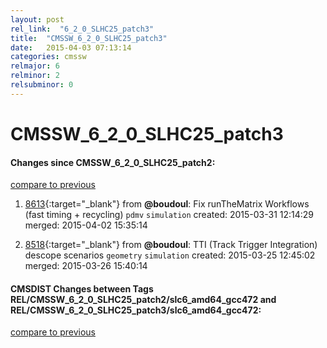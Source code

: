 ```yaml
---
layout: post
rel_link:  "6_2_0_SLHC25_patch3"
title:  "CMSSW_6_2_0_SLHC25_patch3"
date:   2015-04-03 07:13:14
categories: cmssw
relmajor: 6
relminor: 2
relsubminor: 0
---
```


# CMSSW_6_2_0_SLHC25_patch3
#### Changes since CMSSW_6_2_0_SLHC25_patch2:

[compare to previous](https://github.com/cms-sw/cmssw/compare/CMSSW_6_2_0_SLHC25_patch2...CMSSW_6_2_0_SLHC25_patch3)



1. [8613](http://github.com/cms-sw/cmssw/pull/8613){:target="_blank"}  from **@boudoul**: Fix runTheMatrix Workflows (fast timing + recycling) `pdmv`  `simulation`  created: 2015-03-31 12:14:29 merged: 2015-04-02 15:35:14

2. [8518](http://github.com/cms-sw/cmssw/pull/8518){:target="_blank"}  from **@boudoul**: TTI (Track Trigger Integration) descope scenarios `geometry`  `simulation`  created: 2015-03-25 12:45:02 merged: 2015-03-26 15:40:14

#### CMSDIST Changes between Tags REL/CMSSW_6_2_0_SLHC25_patch2/slc6_amd64_gcc472 and REL/CMSSW_6_2_0_SLHC25_patch3/slc6_amd64_gcc472:

[compare to previous](https://github.com/cms-sw/cmsdist/compare/REL/CMSSW_6_2_0_SLHC25_patch2/slc6_amd64_gcc472...REL/CMSSW_6_2_0_SLHC25_patch3/slc6_amd64_gcc472)


